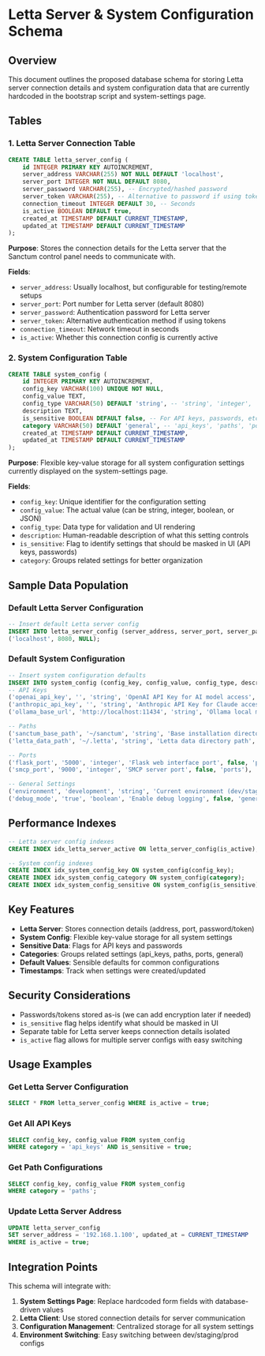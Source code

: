 # Letta Server & System Configuration Schema

## Overview
This document outlines the proposed database schema for storing Letta server connection details and system configuration data that are currently hardcoded in the bootstrap script and system-settings page.

## Tables

### 1. Letta Server Connection Table
```sql
CREATE TABLE letta_server_config (
    id INTEGER PRIMARY KEY AUTOINCREMENT,
    server_address VARCHAR(255) NOT NULL DEFAULT 'localhost',
    server_port INTEGER NOT NULL DEFAULT 8080,
    server_password VARCHAR(255), -- Encrypted/hashed password
    server_token VARCHAR(255), -- Alternative to password if using tokens
    connection_timeout INTEGER DEFAULT 30, -- Seconds
    is_active BOOLEAN DEFAULT true,
    created_at TIMESTAMP DEFAULT CURRENT_TIMESTAMP,
    updated_at TIMESTAMP DEFAULT CURRENT_TIMESTAMP
);
```

**Purpose**: Stores the connection details for the Letta server that the Sanctum control panel needs to communicate with.

**Fields**:
- `server_address`: Usually localhost, but configurable for testing/remote setups
- `server_port`: Port number for Letta server (default 8080)
- `server_password`: Authentication password for Letta server
- `server_token`: Alternative authentication method if using tokens
- `connection_timeout`: Network timeout in seconds
- `is_active`: Whether this connection config is currently active

### 2. System Configuration Table
```sql
CREATE TABLE system_config (
    id INTEGER PRIMARY KEY AUTOINCREMENT,
    config_key VARCHAR(100) UNIQUE NOT NULL,
    config_value TEXT,
    config_type VARCHAR(50) DEFAULT 'string', -- 'string', 'integer', 'boolean', 'json'
    description TEXT,
    is_sensitive BOOLEAN DEFAULT false, -- For API keys, passwords, etc.
    category VARCHAR(50) DEFAULT 'general', -- 'api_keys', 'paths', 'ports', 'general'
    created_at TIMESTAMP DEFAULT CURRENT_TIMESTAMP,
    updated_at TIMESTAMP DEFAULT CURRENT_TIMESTAMP
);
```

**Purpose**: Flexible key-value storage for all system configuration settings currently displayed on the system-settings page.

**Fields**:
- `config_key`: Unique identifier for the configuration setting
- `config_value`: The actual value (can be string, integer, boolean, or JSON)
- `config_type`: Data type for validation and UI rendering
- `description`: Human-readable description of what this setting controls
- `is_sensitive`: Flag to identify settings that should be masked in UI (API keys, passwords)
- `category`: Groups related settings for better organization

## Sample Data Population

### Default Letta Server Configuration
```sql
-- Insert default Letta server config
INSERT INTO letta_server_config (server_address, server_port, server_password) VALUES
('localhost', 8080, NULL);
```

### Default System Configuration
```sql
-- Insert system configuration defaults
INSERT INTO system_config (config_key, config_value, config_type, description, is_sensitive, category) VALUES
-- API Keys
('openai_api_key', '', 'string', 'OpenAI API Key for AI model access', true, 'api_keys'),
('anthropic_api_key', '', 'string', 'Anthropic API Key for Claude access', true, 'api_keys'),
('ollama_base_url', 'http://localhost:11434', 'string', 'Ollama local model server URL', false, 'api_keys'),

-- Paths
('sanctum_base_path', '~/sanctum', 'string', 'Base installation directory for Sanctum', false, 'paths'),
('letta_data_path', '~/.letta', 'string', 'Letta data directory path', false, 'paths'),

-- Ports
('flask_port', '5000', 'integer', 'Flask web interface port', false, 'ports'),
('smcp_port', '9000', 'integer', 'SMCP server port', false, 'ports'),

-- General Settings
('environment', 'development', 'string', 'Current environment (dev/staging/prod)', false, 'general'),
('debug_mode', 'true', 'boolean', 'Enable debug logging', false, 'general');
```

## Performance Indexes

```sql
-- Letta server config indexes
CREATE INDEX idx_letta_server_active ON letta_server_config(is_active);

-- System config indexes
CREATE INDEX idx_system_config_key ON system_config(config_key);
CREATE INDEX idx_system_config_category ON system_config(category);
CREATE INDEX idx_system_config_sensitive ON system_config(is_sensitive);
```

## Key Features

- **Letta Server**: Stores connection details (address, port, password/token)
- **System Config**: Flexible key-value storage for all system settings
- **Sensitive Data**: Flags for API keys and passwords
- **Categories**: Groups related settings (api_keys, paths, ports, general)
- **Default Values**: Sensible defaults for common configurations
- **Timestamps**: Track when settings were created/updated

## Security Considerations

- Passwords/tokens stored as-is (we can add encryption later if needed)
- `is_sensitive` flag helps identify what should be masked in UI
- Separate table for Letta server keeps connection details isolated
- `is_active` flag allows for multiple server configs with easy switching

## Usage Examples

### Get Letta Server Configuration
```sql
SELECT * FROM letta_server_config WHERE is_active = true;
```

### Get All API Keys
```sql
SELECT config_key, config_value FROM system_config 
WHERE category = 'api_keys' AND is_sensitive = true;
```

### Get Path Configurations
```sql
SELECT config_key, config_value FROM system_config 
WHERE category = 'paths';
```

### Update Letta Server Address
```sql
UPDATE letta_server_config 
SET server_address = '192.168.1.100', updated_at = CURRENT_TIMESTAMP 
WHERE is_active = true;
```

## Integration Points

This schema will integrate with:
1. **System Settings Page**: Replace hardcoded form fields with database-driven values
2. **Letta Client**: Use stored connection details for server communication
3. **Configuration Management**: Centralized storage for all system settings
4. **Environment Switching**: Easy switching between dev/staging/prod configs

